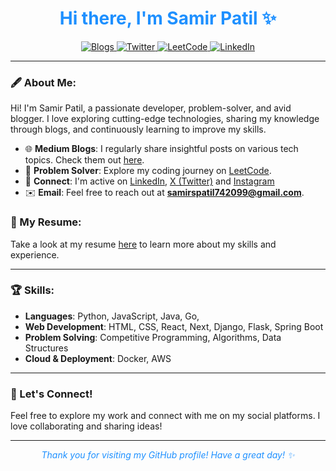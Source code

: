 <h1 align="center" style="color: #1E90FF;">Hi there, I'm Samir Patil ✨</h1>

<p align="center">
  <a href="https://samir00.medium.com/">
    <img src="https://img.shields.io/badge/Medium-samir00-1E90FF?style=for-the-badge&logo=medium&logoColor=white" alt="Blogs">
  </a>
  <a href="https://x.com/sampatil1010">
    <img src="https://img.shields.io/badge/X-%40sampatil1010-1E90FF?style=for-the-badge&logo=twitter&logoColor=white" alt="Twitter">
  </a>
  <a href="https://leetcode.com/u/sampatil1010/">
    <img src="https://img.shields.io/badge/LeetCode-sampatil1010-1E90FF?style=for-the-badge&logo=leetcode&logoColor=white" alt="LeetCode">
  </a>
  <a href="https://www.linkedin.com/in/sampatil1010/">
    <img src="https://img.shields.io/badge/LinkedIn-sampatil1010-1E90FF?style=for-the-badge&logo=linkedin&logoColor=white" alt="LinkedIn">
  </a>
</p>

---

### 🖋 About Me:
Hi! I'm Samir Patil, a passionate developer, problem-solver, and avid blogger. I love exploring cutting-edge technologies, sharing my knowledge through blogs, and continuously learning to improve my skills. 

- 🌐 **Medium Blogs**: I regularly share insightful posts on various tech topics. Check them out [here](https://samir00.medium.com/).
- 🔧 **Problem Solver**: Explore my coding journey on [LeetCode](https://leetcode.com/u/samirpatil2000/).
- 🔗 **Connect**: I'm active on [LinkedIn](https://www.linkedin.com/in/sampatil1010/), [X (Twitter)](https://x.com/sampatil1010) and [Instagram](https://www.instagram.com/sampatil1010/)
- ✉️ **Email**: Feel free to reach out at **samirspatil742099@gmail.com**.

### 📝 My Resume:
Take a look at my resume [here](https://drive.google.com/file/d/1qUeEF2elDLRtwq7IhMusXgoAXYwep6tu/view) to learn more about my skills and experience.

---

### 🏆 Skills:
- **Languages**: Python, JavaScript, Java, Go, 
- **Web Development**: HTML, CSS, React, Next, Django, Flask, Spring Boot
- **Problem Solving**: Competitive Programming, Algorithms, Data Structures
- **Cloud & Deployment**: Docker, AWS

---

### 🔄 Let's Connect!
Feel free to explore my work and connect with me on my social platforms. I love collaborating and sharing ideas!

---

<p align="center" style="color: #1E90FF;">
  <i>Thank you for visiting my GitHub profile! Have a great day! ✨</i>
</p>
